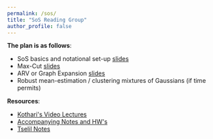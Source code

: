 ```yaml
---
permalink: /sos/
title: "SoS Reading Group"
author_profile: false
---
```


**The plan is as follows**: 
* SoS basics and notational set-up [slides](/files/sos1.pdf)
* Max-Cut [slides](/files/sos1.pdf)
* ARV or Graph Expansion [slides](/files/sos3.pdf)
* Robust mean-estimation / clustering mixtures of Gaussians (if time permits)



**Resources**:
- [Kothari's Video Lectures](https://www.youtube.com/playlist?list=PL3NB_Sd9CrX-6CeApf12demgpe2PO4k8c)
- [Accompanying Notes and HW's](https://www.diderot.one/courses/58)
- [Tselil Notes](https://tselil.github.io/notes/00-proofs-to-algs.pdf)
